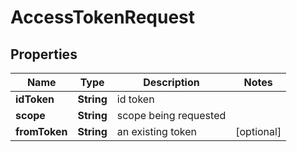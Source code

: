 

# AccessTokenRequest


## Properties

| Name | Type | Description | Notes |
|------------ | ------------- | ------------- | -------------|
|**idToken** | **String** | id token |  |
|**scope** | **String** | scope being requested |  |
|**fromToken** | **String** | an existing token |  [optional] |



